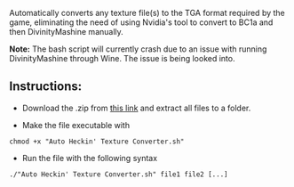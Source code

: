 Automatically converts any texture file(s) to the TGA format required by the game, eliminating the need of using Nvidia's tool to convert to BC1a and then DivinityMashine manually.

**Note:** The bash script will currently crash due to an issue with running DivinityMashine through Wine. The issue is being looked into.

## Instructions:

* Download the .zip from [this link](https://discord.com/channels/570112501853978624/693113846688383029/808690468292263986) and extract all files to a folder.

* Make the file executable with
```
chmod +x "Auto Heckin' Texture Converter.sh"
```

* Run the file with the following syntax

```
./"Auto Heckin' Texture Converter.sh" file1 file2 [...]
```

